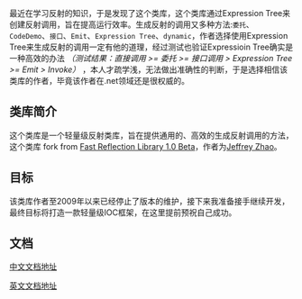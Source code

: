 
最近在学习反射的知识，于是发现了这个类库，这个类库通过Expression Tree来创建反射调用，旨在提高运行效率。生成反射的调用又多种方法:`委托`、`CodeDemo`、`接口`、`Emit`、`Expression Tree`、`dynamic`，作者选择使用Expression Tree来生成反射的调用一定有他的道理，经过测试也验证Expressioin Tree确实是一种高效的办法 *（测试结果：直接调用 >= 委托 >= 接口调用 > Expression Tree >= Emit > Invoke）* ，本人才疏学浅，无法做出准确性的判断，于是选择相信该类库的作者，毕竟该作者在.net领域还是很权威的。

## 类库简介
这个类库是一个轻量级反射类库，旨在提供通用的、高效的生成反射调用的方法，这个类库 fork from [Fast Reflection Library 1.0 Beta](http://fastreflectionlib.codeplex.com)，作者为[Jeffrey Zhao](http://www.cnblogs.com/JeffreyZhao)。

## 目标

该类库作者至2009年以来已经停止了版本的维护，接下来我准备接手继续开发，最终目标将打造一款轻量级IOC框架，在这里提前预祝自己成功。

## 文档

[中文文档地址](http://www.cnblogs.com/JeffreyZhao/archive/2009/02/01/Fast-Reflection-Library.html)

[英文文档地址](docs/Home.md)
